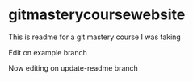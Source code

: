 # gitmasterycoursewebsite

This is readme for a git mastery course I was taking

Edit on example branch


Now editing on update-readme branch
